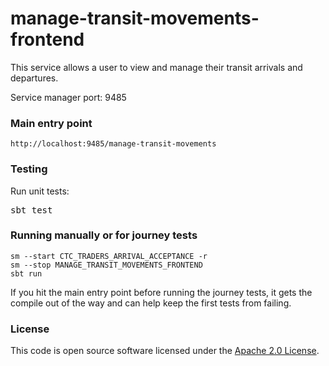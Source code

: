 
# manage-transit-movements-frontend

This service allows a user to view and manage their transit arrivals and departures.

Service manager port: 9485

### Main entry point

    http://localhost:9485/manage-transit-movements

### Testing

Run unit tests:
<pre>sbt test</pre>


### Running manually or for journey tests

    sm --start CTC_TRADERS_ARRIVAL_ACCEPTANCE -r
    sm --stop MANAGE_TRANSIT_MOVEMENTS_FRONTEND
    sbt run

If you hit the main entry point before running the journey tests, it gets the compile out of the way and can help keep the first tests from failing.

### License

This code is open source software licensed under the [Apache 2.0 License]("http://www.apache.org/licenses/LICENSE-2.0.html").
